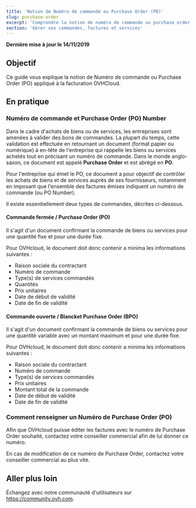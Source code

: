 ```yaml
---
title: 'Notion de Numéro de commande ou Purchase Order (PO)'
slug: purchase-order
excerpt: 'Comprendre la notion de numéro de commande ou purchase order et la prendre en compte dans le cadre du réglement des factures OVHcloud'
section: 'Gérer ses commandes, factures et services'
---
```


**Dernière mise à jour le 14/11/2019**

## Objectif

Ce guide vous explique la notion de Numéro de commande ou Purchase Order (PO) appliqué à la facturation OVHCloud.

## En pratique

### Numéro de commande et Purchase Order (PO) Number

Dans le cadre d'achats de biens ou de services, les entreprises sont amenées à valider des bons de commandes. La plupart du temps, cette validation est effectuée en retournant un document (format papier ou numérique) à en-tête de l'entreprise qui rappelle les biens ou services achetés tout en  précisant un numéro de commande.
Dans le monde anglo-saxon, ce document est appelé **Purchase Order** et est abrégé en **PO**.

Pour l'entreprise qui émet le PO, ce document a pour objectif de contrôler les achats de biens et de services auprès de ses fournisseurs, notamment en imposant que l'ensemble des factures émises indiquent un numéro de commande (ou PO Number).

Il existe essentiellement deux types de commandes, décrites ci-dessous.

#### Commande fermée / Purchase Order (PO)

Il s'agit d'un document confirmant la commande de biens ou services pour une quantité fixe et pour une durée fixe.

Pour OVHcloud, le document doit donc contenir a minima les informations suivantes :

* Raison sociale du contractant
* Numéro de commande
* Type(s) de services commandés
* Quantités
* Prix unitaires
* Date de début de validité
* Date de fin de validité

#### Commande ouverte / Blancket Purchase Order (BPO)

Il s'agit d'un document confirmant la commande de biens ou services pour une quantité variable avec un montant maximum et pour une durée fixe.

Pour OVHcloud, le document doit donc contenir a minima les informations suivantes :

* Raison sociale du contractant
* Numéro de commande
* Type(s) de services commandés
* Prix unitaires
* Montant total de la commande
* Date de début de validité
* Date de fin de validité

### Comment renseigner un Numéro de Purchase Order (PO)

Afin que OVHcloud puisse éditer les factures avec le numéro de Purchase Order souhaité, contactez votre conseiller commercial afin de lui donner ce numéro.

En cas de modification de ce numéro de Purchase Order, contactez votre conseiller commercial au plus vite.


## Aller plus loin

Échangez avec notre communauté d'utilisateurs sur <https://community.ovh.com>.
